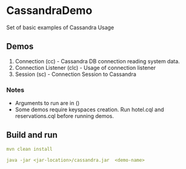 # CassandraDemo

Set of basic examples of Cassandra Usage

## Demos
1. Connection (cc) - Cassandra DB connection reading system data.
2. Connection Listener (clc) - Usage of connection listener
3. Session (sc) - Connection Session to Cassandra


### Notes
- Arguments to run are in ()
- Some demos require keyspaces creation. Run hotel.cql and reservations.cql before running demos.
## Build and run

```yaml
mvn clean install

java -jar <jar-location>/cassandra.jar  <demo-name>
```
